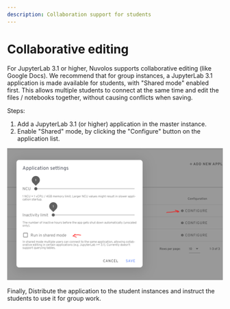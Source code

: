 ```yaml
---
description: Collaboration support for students
---
```


# Collaborative editing

For JupyterLab 3.1 or higher, Nuvolos supports collaborative editing \(like Google Docs\). We recommend that for group instances, a JupyterLab 3.1 application is made available for students, with "Shared mode" enabled first. This allows multiple students to connect at the same time and edit the files / notebooks together, without causing conflicts when saving.

Steps:

1. Add a JupyterLab 3.1 \(or higher\) application in the master instance.
2. Enable "Shared" mode, by clicking the "Configure" button on the application list.

![Enabling shared mode](../../../.gitbook/assets/image%20%2814%29.png)

Finally, Distribute the application to the student instances and instruct the students to use it for group work.



